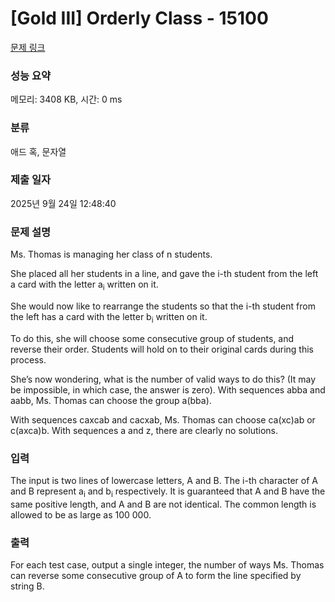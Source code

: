 # [Gold III] Orderly Class - 15100 

[문제 링크](https://www.acmicpc.net/problem/15100) 

### 성능 요약

메모리: 3408 KB, 시간: 0 ms

### 분류

애드 혹, 문자열

### 제출 일자

2025년 9월 24일 12:48:40

### 문제 설명

<p>Ms. Thomas is managing her class of n students.</p>

<p>She placed all her students in a line, and gave the i-th student from the left a card with the letter a<sub>i</sub> written on it.</p>

<p>She would now like to rearrange the students so that the i-th student from the left has a card with the letter b<sub>i</sub> written on it.</p>

<p>To do this, she will choose some consecutive group of students, and reverse their order. Students will hold on to their original cards during this process.</p>

<p>She’s now wondering, what is the number of valid ways to do this? (It may be impossible, in which case, the answer is zero). With sequences abba and aabb, Ms. Thomas can choose the group a(bba).</p>

<p>With sequences caxcab and cacxab, Ms. Thomas can choose ca(xc)ab or c(axca)b. With sequences a and z, there are clearly no solutions.</p>

### 입력 

 <p>The input is two lines of lowercase letters, A and B. The i-th character of A and B represent a<sub>i</sub> and b<sub>i</sub> respectively. It is guaranteed that A and B have the same positive length, and A and B are not identical. The common length is allowed to be as large as 100 000.</p>

### 출력 

 <p>For each test case, output a single integer, the number of ways Ms. Thomas can reverse some consecutive group of A to form the line specified by string B.</p>

